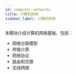 ```yaml
---
id: computer-networks
title: 计算机网络
sidebar_label: 计算机网络
---
```


本模块介绍计算机网络基础，包括：

- 网络分层模型
- 传输介质
- 网络协议
- 路由和交换
- 无线网络
